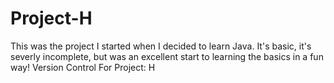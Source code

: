 Project-H
==========
This was the project I started when I decided to learn Java. It's basic, it's severly incomplete, but was an excellent start to learning the basics in a fun way!
Version Control For Project: H
